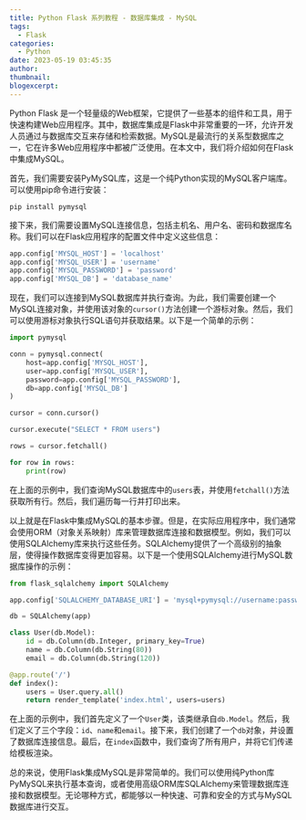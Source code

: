 ```yaml
---
title: Python Flask 系列教程 - 数据库集成 - MySQL
tags:
  - Flask
categories:
  - Python
date: 2023-05-19 03:45:35
author:
thumbnail:
blogexcerpt:
---
```

Python Flask 是一个轻量级的Web框架，它提供了一些基本的组件和工具，用于快速构建Web应用程序。其中，数据库集成是Flask中非常重要的一环，允许开发人员通过与数据库交互来存储和检索数据。MySQL是最流行的关系型数据库之一，它在许多Web应用程序中都被广泛使用。在本文中，我们将介绍如何在Flask中集成MySQL。

首先，我们需要安装PyMySQL库，这是一个纯Python实现的MySQL客户端库。可以使用pip命令进行安装：

```
pip install pymysql
```

接下来，我们需要设置MySQL连接信息，包括主机名、用户名、密码和数据库名称。我们可以在Flask应用程序的配置文件中定义这些信息：

```python
app.config['MYSQL_HOST'] = 'localhost'
app.config['MYSQL_USER'] = 'username'
app.config['MYSQL_PASSWORD'] = 'password'
app.config['MYSQL_DB'] = 'database_name'
```

现在，我们可以连接到MySQL数据库并执行查询。为此，我们需要创建一个MySQL连接对象，并使用该对象的`cursor()`方法创建一个游标对象。然后，我们可以使用游标对象执行SQL语句并获取结果。以下是一个简单的示例：

```python
import pymysql

conn = pymysql.connect(
    host=app.config['MYSQL_HOST'],
    user=app.config['MYSQL_USER'],
    password=app.config['MYSQL_PASSWORD'],
    db=app.config['MYSQL_DB']
)

cursor = conn.cursor()

cursor.execute("SELECT * FROM users")

rows = cursor.fetchall()

for row in rows:
    print(row)
```

在上面的示例中，我们查询MySQL数据库中的`users`表，并使用`fetchall()`方法获取所有行。然后，我们遍历每一行并打印出来。

以上就是在Flask中集成MySQL的基本步骤。但是，在实际应用程序中，我们通常会使用ORM（对象关系映射）库来管理数据库连接和数据模型。例如，我们可以使用SQLAlchemy库来执行这些任务。SQLAlchemy提供了一个高级别的抽象层，使得操作数据库变得更加容易。以下是一个使用SQLAlchemy进行MySQL数据库操作的示例：

```python
from flask_sqlalchemy import SQLAlchemy

app.config['SQLALCHEMY_DATABASE_URI'] = 'mysql+pymysql://username:password@localhost/database_name'

db = SQLAlchemy(app)

class User(db.Model):
    id = db.Column(db.Integer, primary_key=True)
    name = db.Column(db.String(80))
    email = db.Column(db.String(120))

@app.route('/')
def index():
    users = User.query.all()
    return render_template('index.html', users=users)
```

在上面的示例中，我们首先定义了一个`User`类，该类继承自`db.Model`。然后，我们定义了三个字段：`id`、`name`和`email`。接下来，我们创建了一个`db`对象，并设置了数据库连接信息。最后，在`index`函数中，我们查询了所有用户，并将它们传递给模板渲染。

总的来说，使用Flask集成MySQL是非常简单的。我们可以使用纯Python库PyMySQL来执行基本查询，或者使用高级ORM库SQLAlchemy来管理数据库连接和数据模型。无论哪种方式，都能够以一种快速、可靠和安全的方式与MySQL数据库进行交互。
